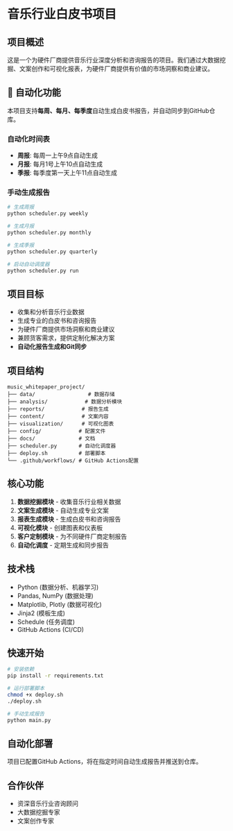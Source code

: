 # 音乐行业白皮书项目

## 项目概述
这是一个为硬件厂商提供音乐行业深度分析和咨询报告的项目。我们通过大数据挖掘、文案创作和可视化报表，为硬件厂商提供有价值的市场洞察和商业建议。

## 🚀 自动化功能
本项目支持**每周、每月、每季度**自动生成白皮书报告，并自动同步到GitHub仓库。

### 自动化时间表
- **周报**: 每周一上午9点自动生成
- **月报**: 每月1号上午10点自动生成  
- **季报**: 每季度第一天上午11点自动生成

### 手动生成报告
```bash
# 生成周报
python scheduler.py weekly

# 生成月报
python scheduler.py monthly

# 生成季报
python scheduler.py quarterly

# 启动自动调度器
python scheduler.py run
```

## 项目目标
- 收集和分析音乐行业数据
- 生成专业的白皮书和咨询报告
- 为硬件厂商提供市场洞察和商业建议
- 兼顾货客需求，提供定制化解决方案
- **自动化报告生成和Git同步**

## 项目结构
```
music_whitepaper_project/
├── data/                 # 数据存储
├── analysis/            # 数据分析模块
├── reports/            # 报告生成
├── content/            # 文案内容
├── visualization/      # 可视化图表
├── config/            # 配置文件
├── docs/              # 文档
├── scheduler.py       # 自动化调度器
├── deploy.sh          # 部署脚本
└── .github/workflows/ # GitHub Actions配置
```

## 核心功能
1. **数据挖掘模块** - 收集音乐行业相关数据
2. **文案生成模块** - 自动生成专业文案
3. **报表生成模块** - 生成白皮书和咨询报告
4. **可视化模块** - 创建图表和仪表板
5. **客户定制模块** - 为不同硬件厂商定制报告
6. **自动化调度** - 定期生成和同步报告

## 技术栈
- Python (数据分析、机器学习)
- Pandas, NumPy (数据处理)
- Matplotlib, Plotly (数据可视化)
- Jinja2 (模板生成)
- Schedule (任务调度)
- GitHub Actions (CI/CD)

## 快速开始
```bash
# 安装依赖
pip install -r requirements.txt

# 运行部署脚本
chmod +x deploy.sh
./deploy.sh

# 手动生成报告
python main.py
```

## 自动化部署
项目已配置GitHub Actions，将在指定时间自动生成报告并推送到仓库。

## 合作伙伴
- 资深音乐行业咨询顾问
- 大数据挖掘专家
- 文案创作专家 